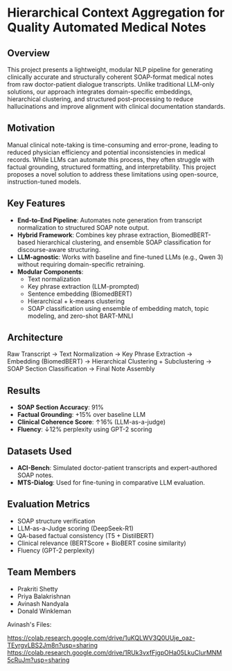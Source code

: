 # Hierarchical Context Aggregation for Quality Automated Medical Notes

## Overview
This project presents a lightweight, modular NLP pipeline for generating clinically accurate and structurally coherent SOAP-format medical notes from raw doctor-patient dialogue transcripts. Unlike traditional LLM-only solutions, our approach integrates domain-specific embeddings, hierarchical clustering, and structured post-processing to reduce hallucinations and improve alignment with clinical documentation standards.

## Motivation
Manual clinical note-taking is time-consuming and error-prone, leading to reduced physician efficiency and potential inconsistencies in medical records. While LLMs can automate this process, they often struggle with factual grounding, structured formatting, and interpretability. This project proposes a novel solution to address these limitations using open-source, instruction-tuned models.

## Key Features
- **End-to-End Pipeline**: Automates note generation from transcript normalization to structured SOAP note output.
- **Hybrid Framework**: Combines key phrase extraction, BiomedBERT-based hierarchical clustering, and ensemble SOAP classification for discourse-aware structuring.
- **LLM-agnostic**: Works with baseline and fine-tuned LLMs (e.g., Qwen 3) without requiring domain-specific retraining.
- **Modular Components**:
  - Text normalization
  - Key phrase extraction (LLM-prompted)
  - Sentence embedding (BiomedBERT)
  - Hierarchical + k-means clustering
  - SOAP classification using ensemble of embedding match, topic modeling, and zero-shot BART-MNLI

## Architecture
Raw Transcript → Text Normalization → Key Phrase Extraction →
Embedding (BiomedBERT) → Hierarchical Clustering + Subclustering →
SOAP Section Classification → Final Note Assembly


## Results
- **SOAP Section Accuracy**: 91%
- **Factual Grounding**: +15% over baseline LLM
- **Clinical Coherence Score**: ↑16% (LLM-as-a-judge)
- **Fluency**: ↓12% perplexity using GPT-2 scoring

## Datasets Used
- **ACI-Bench**: Simulated doctor-patient transcripts and expert-authored SOAP notes.
- **MTS-Dialog**: Used for fine-tuning in comparative LLM evaluation.

## Evaluation Metrics
- SOAP structure verification
- LLM-as-a-Judge scoring (DeepSeek-R1)
- QA-based factual consistency (T5 + DistilBERT)
- Clinical relevance (BERTScore + BioBERT cosine similarity)
- Fluency (GPT-2 perplexity)

## Team Members
- Prakriti Shetty
- Priya Balakrishnan  
- Avinash Nandyala  
- Donald Winkleman  

Avinash's Files: 


https://colab.research.google.com/drive/1uKQLWV3Q0UUje_oaz-TEyrgvLBS2Jm8n?usp=sharing
https://colab.research.google.com/drive/1RUk3vxfFjgpOHa05LkuClurMNM5cRuJm?usp=sharing
